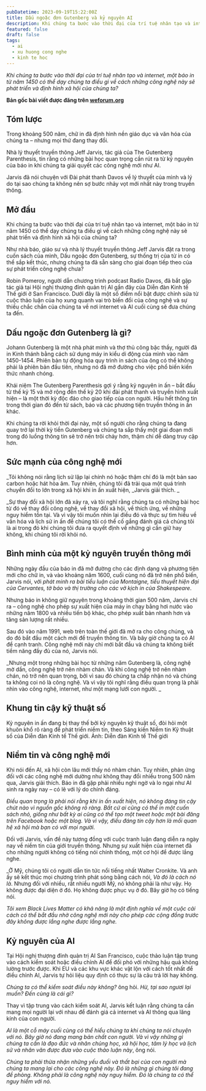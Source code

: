 ```yaml
---
pubDatetime: 2023-09-19T15:22:00Z
title: Dấu ngoặc đơn Gutenberg và kỷ nguyên AI
description: Khi chúng ta bước vào thời đại của trí tuệ nhân tạo và internet, một báo in từ năm 1450 có thể dạy chúng ta điều gì về cách những công nghệ này sẽ phát triển và định hình xã hội của chúng ta?
featured: false
draft: false
tags:
  - ai
  - xu huong cong nghe
  - kinh te hoc
---
```


_Khi chúng ta bước vào thời đại của trí tuệ nhân tạo và internet, một báo in từ năm 1450 có thể dạy chúng ta điều gì về cách những công nghệ này sẽ phát triển và định hình xã hội của chúng ta?_

**Bản gốc bài viết được đăng trên [weforum.org](https://www.weforum.org/)**

## Tóm lược

Trong khoảng 500 năm, chữ in đã định hình nền giáo dục và văn hóa của chúng ta – nhưng mọi thứ đang thay đổi.

Nhà lý thuyết truyền thông Jeff Jarvis, tác giả của The Gutenberg Parenthesis, tin rằng có những bài học quan trọng cần rút ra từ kỷ nguyên của báo in khi chúng ta giải quyết các công nghệ mới như AI.

Jarvis đã nói chuyện với Đài phát thanh Davos về lý thuyết của mình và lý do tại sao chúng ta không nên sợ bước nhảy vọt mới nhất này trong truyền thông.

## Mở đầu

Khi chúng ta bước vào thời đại của trí tuệ nhân tạo và internet, một báo in từ năm 1450 có thể dạy chúng ta điều gì về cách những công nghệ này sẽ phát triển và định hình xã hội của chúng ta?

Như nhà báo, giáo sư và nhà lý thuyết truyền thông Jeff Jarvis đặt ra trong cuốn sách của mình, Dấu ngoặc đơn Gutenberg, sự thống trị của từ in có thể sắp kết thúc, nhưng chúng ta đã sẵn sàng cho giai đoạn tiếp theo của sự phát triển công nghệ chưa?

Robin Pomeroy, người dẫn chương trình podcast Radio Davos, đã bắt gặp tác giả tại Hội nghị thượng đỉnh quản trị AI gần đây của Diễn đàn Kinh tế Thế giới ở San Francisco. Dưới đây là một số điểm nổi bật được chỉnh sửa từ cuộc thảo luận của họ xung quanh vai trò biến đổi của công nghệ và sự thiếu chắc chắn của chúng ta về nơi internet và AI cuối cùng sẽ đưa chúng ta đến.

## Dấu ngoặc đơn Gutenberg là gì?

Johann Gutenberg là một nhà phát minh và thợ thủ công bậc thầy, người đã in Kinh thánh bằng cách sử dụng máy in kiểu di động của mình vào năm 1450-1454. Phiên bản tự động hóa quy trình in sách của ông có thể không phải là phiên bản đầu tiên, nhưng nó đã mở đường cho việc phổ biến kiến thức nhanh chóng.

Khái niệm The Gutenberg Parenthesis gợi ý rằng kỷ nguyên in ấn – bắt đầu từ thế kỷ 15 và mở rộng đến thế kỷ 20 khi đài phát thanh và truyền hình xuất hiện – là một thời kỳ độc đáo cho giao tiếp của con người. Hầu hết thông tin trong thời gian đó đến từ sách, báo và các phương tiện truyền thông in ấn khác.

Khi chúng ta rời khỏi thời đại này, một số người cho rằng chúng ta đang quay trở lại thời kỳ tiền Gutenberg và chúng ta sắp thấy một giai đoạn mới trong đó luồng thông tin sẽ trở nên trôi chảy hơn, thậm chí dễ dàng truy cập hơn.

## Sức mạnh của công nghệ mới

_Tôi không nói rằng lịch sử lặp lại chính nó hoặc thậm chí đó là một bản sao carbon hoặc hát hòa âm. Tuy nhiên, chúng tôi đã trải qua một quá trình chuyển đổi to lớn trong xã hội khi in ấn xuất hiện, _Jarvis giải thích. _

_Sự thay đổi xã hội lớn đã xảy ra, và tôi nghĩ rằng chúng ta có những bài học từ đó về thay đổi công nghệ, về thay đổi xã hội, về thích ứng, về những nguy hiểm tồn tại. Và vì vậy tôi muốn nhìn lại điều đó và thực sự tìm hiểu về văn hóa và lịch sử in ấn để chúng tôi có thể cố gắng đánh giá cả chúng tôi là ai trong đó khi chúng tôi đưa ra quyết định về những gì cần giữ hay không, khi chúng tôi rời khỏi nó.

## Bình minh của một kỷ nguyên truyền thông mới

Những ngày đầu của báo in đã mở đường cho các định dạng và phương tiện mới cho chữ in, và vào khoảng năm 1600, cuối cùng nó đã trở nên phổ biến, Jarvis nói, với _phát minh ra bài tiểu luận của Montaigne, tiểu thuyết hiện đại của Cervantes, tờ báo và thị trường cho các vở kịch in của Shakespeare_.

Nhưng báo in không giữ nguyên trong khoảng thời gian 500 năm, Jarvis chỉ ra – công nghệ cho phép sự xuất hiện của máy in chạy bằng hơi nước vào những năm 1800 và nhiều tiến bộ khác, cho phép xuất bản nhanh hơn và tăng sản lượng rất nhiều.

Sau đó vào năm 1991, web trên toàn thế giới đã mở ra cho công chúng, và do đó bắt đầu một cách mới để truyền thông tin. Và bây giờ chúng ta có AI để cạnh tranh. Công nghệ mới này chỉ mới bắt đầu và chúng ta không biết tiềm năng đầy đủ của nó, Jarvis nói.

_Nhưng một trong những bài học từ những năm Gutenberg là, công nghệ mờ dần, công nghệ trở nên nhàm chán. Và khi công nghệ trở nên nhàm chán, nó trở nên quan trọng, bởi vì sau đó chúng ta chấp nhận nó và chúng ta không coi nó là công nghệ. Và vì vậy tôi nghĩ rằng điều quan trọng là phải nhìn vào công nghệ, internet, như một mạng lưới con người. _

## Khung tin cậy kỹ thuật số

Kỷ nguyên in ấn đang bị thay thế bởi kỷ nguyên kỹ thuật số, đòi hỏi một khuôn khổ rõ ràng để phát triển niềm tin, theo Sáng kiến Niềm tin Kỹ thuật số của Diễn đàn Kinh tế Thế giới. Ảnh: Diễn đàn Kinh tế Thế giới

## Niềm tin và công nghệ mới

Khi nói đến AI, xã hội còn lâu mới thấy nó nhàm chán. Tuy nhiên, phản ứng đối với các công nghệ mới dường như không thay đổi nhiều trong 500 năm qua, Jarvis giải thích. Báo in đã gặp phải nhiều nghi ngờ và lo ngại như AI sinh ra ngày nay – có lẽ với lý do chính đáng.

_Điều quan trọng là phải nói rằng khi in ấn xuất hiện, nó không đáng tin cậy chút nào vì nguồn gốc không rõ ràng. Bất cứ ai cũng có thể in một cuốn sách nhỏ, giống như bất kỳ ai cũng có thể tạo một tweet hoặc một bài đăng trên Facebook hoặc một blog. Và vì vậy, điều đáng tin cậy hơn là mối quan hệ xã hội mà bạn có với mọi người._

Đối với Jarvis, vấn đề này tương đồng với cuộc tranh luận đang diễn ra ngày nay về niềm tin của giới truyền thông. Nhưng sự xuất hiện của internet đã cho những người không có tiếng nói chính thống, một cơ hội để được lắng nghe.

_Ở Mỹ, chúng tôi có người dẫn tin tức nổi tiếng nhất Walter Cronkite. Và anh ấy sẽ kết thúc mọi chương trình phát sóng bằng cách nói, _Và đó là cách nó là_. Nhưng đối với nhiều, rất nhiều người Mỹ, nó không phải là như vậy. Họ không được đại diện ở đó. Họ không được phục vụ ở đó. Bây giờ họ có tiếng nói.

_Tôi xem Black Lives Matter có khả năng là một định nghĩa về một cuộc cải cách có thể bắt đầu nhờ công nghệ mới này cho phép các cộng đồng trước đây không được lắng nghe được lắng nghe._

## Kỷ nguyên của AI

Tại Hội nghị thượng đỉnh quản trị AI San Francisco, cuộc thảo luận tập trung vào cách kiểm soát hoặc điều chỉnh AI để đối phó với những hậu quả không lường trước được. Khi EU và các khu vực khác vật lộn với cách tốt nhất để điều chỉnh AI, Jarvis tự hỏi liệu quy định có thực sự là câu trả lời hay không.

_Chúng ta có thể kiểm soát điều này không?_ ông hỏi. _Hừ, tại sao ngươi lại muốn? Đến cùng là cái gì?_

Thay vì tập trung vào cách kiểm soát AI, Jarvis kết luận rằng chúng ta cần mang mọi người lại với nhau để đánh giá cả internet và AI thông qua lăng kính của con người.

_AI là một cỗ máy cuối cùng có thể hiểu chúng ta khi chúng ta nói chuyện với nó. Bây giờ nó đang mang bản chất con người. Và vì vậy những gì chúng ta cần là đạo đức và nhân chủng học, xã hội học, tâm lý học và lịch sử và nhân văn được đưa vào cuộc thảo luận này_, ông nói.

_Chúng ta phải thừa nhận những yếu đuối và thất bại của con người mà chúng ta mang lại cho các công nghệ này. Đó là những gì chúng tôi đang đề phòng. Không phải là công nghệ này nguy hiểm. Đó là chúng ta có thể nguy hiểm với nó._